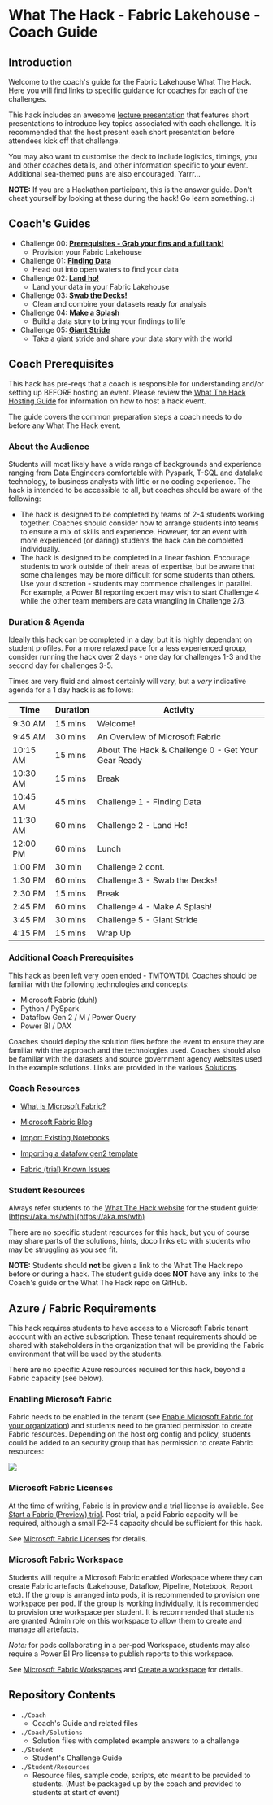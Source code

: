 # What The Hack - Fabric Lakehouse - Coach Guide

## Introduction

Welcome to the coach's guide for the Fabric Lakehouse What The Hack. Here you will find links to specific guidance for coaches for each of the challenges.

This hack includes an awesome [lecture presentation](Lectures.pptx) that features short presentations to introduce key topics associated with each challenge. It is recommended that the host present each short presentation before attendees kick off that challenge.

You may also want to customise the deck to include logistics, timings, you and other coaches details, and other information specific to your event. Additional sea-themed puns are also encouraged. Yarrr...

**NOTE:** If you are a Hackathon participant, this is the answer guide. Don't cheat yourself by looking at these during the hack! Go learn something. :)

## Coach's Guides

- Challenge 00: **[Prerequisites - Grab your fins and a full tank!](Solution-00.md)**
  - Provision your Fabric Lakehouse
- Challenge 01: **[Finding Data](Student/Challenge-01.md)**
  - Head out into open waters to find your data
- Challenge 02: **[Land ho!](Solution-02.md)**
  - Land your data in your Fabric Lakehouse
- Challenge 03: **[Swab the Decks!](Solution-03.md)**
  - Clean and combine your datasets ready for analysis
- Challenge 04: **[Make a Splash](Solution-04.md)**
  - Build a data story to bring your findings to life
- Challenge 05: **[Giant Stride](Solution-05.md)**
  - Take a giant stride and share your data story with the world

## Coach Prerequisites

This hack has pre-reqs that a coach is responsible for understanding and/or setting up BEFORE hosting an event. Please review the [What The Hack Hosting Guide](https://aka.ms/wthhost) for information on how to host a hack event.

The guide covers the common preparation steps a coach needs to do before any What The Hack event.

### About the Audience

Students will most likely have a wide range of backgrounds and experience ranging from Data Engineers comfortable with Pyspark, T-SQL and datalake technology, to business analysts with little or no coding experience. The hack is intended to be accessible to all, but coaches should be aware of the following:

- The hack is designed to be completed by teams of 2-4 students working together. Coaches should consider how to arrange students into teams to ensure a mix of skills and experience. However, for an event with more experienced (or daring) students the hack can be completed individually.
- The hack is designed to be completed in a linear fashion. Encourage students to work outside of their areas of expertise, but be aware that some challenges may be more difficult for some students than others. Use your discretion - students may commence challenges in parallel. For example, a Power BI reporting expert may wish to start Challenge 4 while the other team members are data wrangling in Challenge 2/3.

### Duration & Agenda

Ideally this hack can be completed in a day, but it is highly dependant on student profiles. For a more relaxed pace for a less experienced group, consider running the hack over 2 days - one day for challenges 1-3 and the second day for challenges 3-5.

Times are very fluid and almost certainly will vary, but a *very* indicative agenda for a 1 day hack is as follows:

|Time|Duration|Activity|
|----|--------|--------|
|9:30 AM|15 mins|Welcome!|
|9:45 AM|30 mins|An Overview of Microsoft Fabric|
|10:15 AM|15 mins|About The Hack & Challenge 0 - Get Your Gear Ready|
|10:30 AM|15 mins|Break|
|10:45 AM|45 mins|Challenge 1 - Finding Data|
|11:30 AM|60 mins|Challenge 2  - Land Ho!|
|12:00 PM|60 mins|Lunch|
|1:00 PM|30 min|Challenge 2 cont.|
|1:30 PM|60 mins|Challenge 3  - Swab the Decks!|
|2:30 PM|15 mins|Break|
|2:45 PM|60 mins|Challenge 4  - Make A Splash!|
|3:45 PM|30 mins|Challenge 5  - Giant Stride|
|4:15 PM|15 mins|Wrap Up|

### Additional Coach Prerequisites

This hack as been left very open ended - [TMTOWTDI](https://perl.fandom.com/wiki/TIMTOWTDI). Coaches should be familiar with the following technologies and concepts:

- Microsoft Fabric (duh!)
- Python / PySpark
- Dataflow Gen 2 / M / Power Query
- Power BI / DAX

Coaches should deploy the solution files before the event to ensure they are familiar with the approach and the technologies used. Coaches should also be familiar with the datasets and source government agency websites used in the example solutions. Links are provided in the various [Solutions](./Solutions).

### Coach Resources

- [What is Microsoft Fabric?](https://aka.ms/learnfabric)
- [Microsoft Fabric Blog](https://aka.ms/FabricBlog)

- [Import Existing Notebooks](https://learn.microsoft.com/en-us/fabric/data-engineering/how-to-use-notebook#import-existing-notebooks)
- [Importing a datafow gen2 template](https://learn.microsoft.com/en-us/fabric/data-factory/move-dataflow-gen1-to-dataflow-gen2)

- [Fabric (trial) Known Issues](https://learn.microsoft.com/en-gb/fabric/get-started/fabric-known-issues)

### Student Resources

Always refer students to the [What The Hack website](https://aka.ms/wth) for the student guide: [https://aka.ms/wth](https://aka.ms/wth)

There are no specific student resources for this hack, but you of course may share parts of the solutions, hints, doco links etc with students who may be struggling as you see fit.

**NOTE:** Students should **not** be given a link to the What The Hack repo before or during a hack. The student guide does **NOT** have any links to the Coach's guide or the What The Hack repo on GitHub.

## Azure / Fabric Requirements

This hack requires students to have access to a Microsoft Fabric tenant account with an active subscription. These tenant requirements should be shared with stakeholders in the organization that will be providing the Fabric environment that will be used by the students.

There are no specific Azure resources required for this hack, beyond a Fabric capacity (see below).

### Enabling Microsoft Fabric

Fabric needs to be enabled in the tenant (see [Enable Microsoft Fabric for your organization](https://learn.microsoft.com/en-us/fabric/admin/fabric-switch)) and students need to be granted permission to create Fabric resources. Depending on the host org config and policy, students could be added to an security group that has permission to create Fabric resources:

![](https://learn.microsoft.com/en-us/fabric/admin/media/fabric-switch/fabric-switch-enabled.png)

### Microsoft Fabric Licenses

At the time of writing, Fabric is in preview and a trial license is available. See [Start a Fabric (Preview) trial](https://learn.microsoft.com/en-us/fabric/get-started/fabric-trial). Post-trial, a paid Fabric capacity will be required, although a small F2-F4 capacity should be sufficient for this hack.

See [Microsoft Fabric Licenses](https://learn.microsoft.com/en-us/fabric/enterprise/licenses) for details.

### Microsoft Fabric Workspace

Students will require a Microsoft Fabric enabled Workspace where they can create Fabric artefacts (Lakehouse, Dataflow, Pipeline, Notebook, Report etc). If the group is arranged into pods, it is recommended to provision one workspace per pod. If the group is working individually, it is recommended to provision one workspace per student. It is recommended that students are granted Admin role on this workspace to allow them to create and manage all artefacts.

*Note:* for pods collaborating in a per-pod Workspace, students may also require a Power BI Pro license to publish reports to this workspace.

See [Microsoft Fabric Workspaces](https://learn.microsoft.com/en-us/fabric/get-started/workspaces) and [Create a workspace](https://learn.microsoft.com/en-us/fabric/get-started/create-workspace) for details.


## Repository Contents

- `./Coach`
  - Coach's Guide and related files
- `./Coach/Solutions`
  - Solution files with completed example answers to a challenge
- `./Student`
  - Student's Challenge Guide
- `./Student/Resources`
  - Resource files, sample code, scripts, etc meant to be provided to students. (Must be packaged up by the coach and provided to students at start of event)
